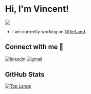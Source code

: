 # Hi, I'm Vincent! 
![](https://komarev.com/ghpvc/?username=vincent0426)
- I am currently working on [OfferLand](https://offerland.cc/).

## Connect with me 🤝
<a href="https://www.linkedin.com/in/vincent0426/" target="blank"><img align="center" src="https://img.shields.io/badge/LinkedIn-0077B5?style=for-the-badge&logo=linkedin&logoColor=white" alt="linkedin"></a>
<a href="mailto:0426vincent@gmail.com" target="blank"><img align="center" src="https://img.shields.io/badge/Gmail-D14836?style=for-the-badge&logo=gmail&logoColor=white" alt="gmail"></a>

## GitHub Stats
[![Top Langs](https://stats-lyn2.vercel.app/api/top-langs/?username=vincent0426&hide=jupyter%20notebook)](https://github.com/anuraghazra/github-readme-stats)
